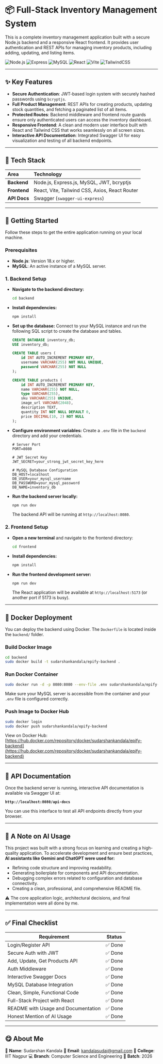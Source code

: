 # 📦 Full-Stack Inventory Management System

This is a complete inventory management application built with a secure Node.js backend and a responsive React frontend. It provides user authentication and REST APIs for managing inventory products, including adding, updating, and listing items.

![Node.js](https://img.shields.io/badge/Node.js-18+-green?style=for-the-badge\&logo=node.js)
![Express](https://img.shields.io/badge/Express-4.x-black?style=for-the-badge\&logo=express)
![MySQL](https://img.shields.io/badge/MySQL-8.x-blue?style=for-the-badge\&logo=mysql)
![React](https://img.shields.io/badge/React-18.x-blue?style=for-the-badge\&logo=react)
![Vite](https://img.shields.io/badge/Vite-Fast-yellow?style=for-the-badge\&logo=vite)
![TailwindCSS](https://img.shields.io/badge/Tailwind_CSS-3.x-cyan?style=for-the-badge\&logo=tailwindcss)

---

## ✨ Key Features

* **Secure Authentication**: JWT-based login system with securely hashed passwords using `bcryptjs`.
* **Full Product Management**: REST APIs for creating products, updating stock quantities, and fetching a paginated list of all items.
* **Protected Routes**: Backend middleware and frontend route guards ensure only authenticated users can access the inventory dashboard.
* **Responsive Frontend**: A clean and modern user interface built with React and Tailwind CSS that works seamlessly on all screen sizes.
* **Interactive API Documentation**: Integrated Swagger UI for easy visualization and testing of all backend endpoints.

---

## 💠 Tech Stack

| Area         | Technology                                     |
| :----------- | :--------------------------------------------- |
| **Backend**  | Node.js, Express.js, MySQL, JWT, bcryptjs      |
| **Frontend** | React, Vite, Tailwind CSS, Axios, React Router |
| **API Docs** | Swagger (`swagger-ui-express`)                 |

---

## 🚀 Getting Started

Follow these steps to get the entire application running on your local machine.

### **Prerequisites**

* **Node.js**: Version 18.x or higher.
* **MySQL**: An active instance of a MySQL server.

### **1. Backend Setup**

* **Navigate to the backend directory:**

  ```bash
  cd backend
  ```

* **Install dependencies:**

  ```bash
  npm install
  ```

* **Set up the database:**
  Connect to your MySQL instance and run the following SQL script to create the database and tables.

  ```sql
  CREATE DATABASE inventory_db;
  USE inventory_db;

  CREATE TABLE users (
      id INT AUTO_INCREMENT PRIMARY KEY,
      username VARCHAR(255) NOT NULL UNIQUE,
      password VARCHAR(255) NOT NULL
  );

  CREATE TABLE products (
      id INT AUTO_INCREMENT PRIMARY KEY,
      name VARCHAR(255) NOT NULL,
      type VARCHAR(255),
      sku VARCHAR(255) UNIQUE,
      image_url VARCHAR(2048),
      description TEXT,
      quantity INT NOT NULL DEFAULT 0,
      price DECIMAL(10, 2) NOT NULL
  );
  ```

* **Configure environment variables:**
  Create a `.env` file in the `backend` directory and add your credentials.

  ```env
  # Server Port
  PORT=8080

  # JWT Secret Key
  JWT_SECRET=your_strong_jwt_secret_key_here

  # MySQL Database Configuration
  DB_HOST=localhost
  DB_USER=your_mysql_username
  DB_PASSWORD=your_mysql_password
  DB_NAME=inventory_db
  ```

* **Run the backend server locally:**

  ```bash
  npm run dev
  ```

  The backend API will be running at `http://localhost:8080`.

### **2. Frontend Setup**

* **Open a new terminal** and navigate to the frontend directory:

  ```bash
  cd frontend
  ```

* **Install dependencies:**

  ```bash
  npm install
  ```

* **Run the frontend development server:**

  ```bash
  npm run dev
  ```

  The React application will be available at `http://localhost:5173` (or another port if 5173 is busy).

---

## 📄 Docker Deployment

You can deploy the backend using Docker. The `Dockerfile` is located inside the `backend/` folder.

### **Build Docker Image**

```bash
cd backend
sudo docker build -t sudarshankandala/epify-backend .
```

### **Run Docker Container**

```bash
sudo docker run -d -p 8080:8080 --env-file .env sudarshankandala/epify-backend
```

Make sure your MySQL server is accessible from the container and your `.env` file is configured correctly.

### **Push Image to Docker Hub**

```bash
sudo docker login
sudo docker push sudarshankandala/epify-backend
```

View on Docker Hub: [https://hub.docker.com/repository/docker/sudarshankandala/epify-backend](https://hub.docker.com/repository/docker/sudarshankandala/epify-backend)

---

## 📘 API Documentation

Once the backend server is running, interactive API documentation is available via Swagger UI at:

**`http://localhost:8080/api-docs`**

You can use this interface to test all API endpoints directly from your browser.

---

## 🤖 A Note on AI Usage

This project was built with a strong focus on learning and creating a high-quality application. To accelerate development and ensure best practices, **AI assistants like Gemini and ChatGPT were used for:**

* Refining code structure and improving readability.
* Generating boilerplate for components and API documentation.
* Debugging complex errors related to configuration and database connectivity.
* Creating a clean, professional, and comprehensive README file.

⚠️ The core application logic, architectural decisions, and final implementation were all done by me.

---

## ✅ Final Checklist

| Requirement                         | Status |
| ----------------------------------- | :----: |
| Login/Register API                  | ✅ Done |
| Secure Auth with JWT                | ✅ Done |
| Add, Update, Get Products API       | ✅ Done |
| Auth Middleware                     | ✅ Done |
| Interactive Swagger Docs            | ✅ Done |
| MySQL Database Integration          | ✅ Done |
| Clean, Simple, Functional Code      | ✅ Done |
| Full-Stack Project with React       | ✅ Done |
| README with Usage and Documentation | ✅ Done |
| Honest Mention of AI Usage          | ✅ Done |

---

## 😋 About Me

👤 **Name**: Sudarshan Kandala
📧 **Email**: [kandalasudai@gmail.com](mailto:kandalasudai@gmail.com)
🏫 **College**: IIIT Nagpur
💻 **Branch**: Computer Science and Engineering
🎯 **Batch**: 2026
